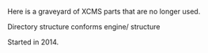 Here is a graveyard of XCMS parts that are no longer used.

Directory structure conforms engine/ structure

Started in 2014.

